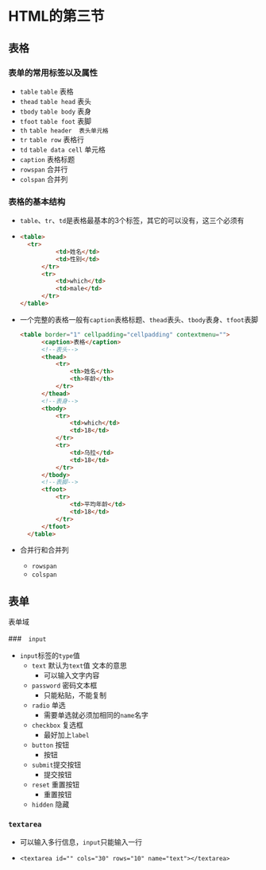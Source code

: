 # HTML的第三节

## 表格

### 表单的常用标签以及属性

* `table`   `table`      表格   
* `thead`    `table head`  表头
* `tbody`     `table body`    表身
* `tfoot`     `table foot`    表脚
* `th`           `table header  表头单元格`
* `tr`           `table row`    表格行
* `td`          `table data cell`    单元格
* `caption`  表格标题
* `rowspan` 合并行
* `colspan` 合并列

###  表格的基本结构

* `table`、`tr`、`td`是表格最基本的3个标签，其它的可以没有，这三个必须有

* ```html
  <table>
  	<tr>
        	<td>姓名</td>
        	<td>性别</td>
    	</tr>
    	<tr>
    		<td>which</td>
        	<td>male</td>
    	</tr>
  </table>
  ```

* 一个完整的表格一般有`caption`表格标题、`thead`表头、`tbody`表身、`tfoot`表脚

  ```html
  <table border="1" cellpadding="cellpadding" contextmenu="">
  	    <caption>表格</caption>
  	    <!--表头-->
  	    <thead>
  	        <tr>
  	            <th>姓名</th>
  	    		<th>年龄</th>
  	        </tr>
  	    </thead>
  	    <!--表身-->
  	    <tbody>
  	        <tr>
  	            <td>which</td>
  	            <td>18</td>
  	        </tr>
  	        <tr>
  	            <td>乌拉</td>
  	            <td>18</td>
  	        </tr>
  	    </tbody>
  	    <!--表脚-->
  	    <tfoot>
  	        <tr>
  	            <td>平均年龄</td>
  	            <td>18</td>
  	        </tr>
  	    </tfoot>
  	</table>
  ```

* 合并行和合并列

  * `rowspan`  
  * `colspan`

## 表单

表单域

###　`input`

* `input`标签的`type`值
  * `text` 默认为`text`值 文本的意思
    * 可以输入文字内容
  * `password` 密码文本框
    * 只能粘贴，不能复制
  * `radio` 单选  
    * 需要单选就必须加相同的`name`名字
  * `checkbox` 复选框
    * 最好加上`label`
  * `button` 按钮
    * 按钮
  * `submit`提交按钮
    * 提交按钮
  * `reset` 重置按钮
    * 重置按钮
  * `hidden` 隐藏

### `textarea`

* 可以输入多行信息，`input`只能输入一行
* `<textarea id="" cols="30" rows="10" name="text"></textarea>`

  ​

